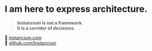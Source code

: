 # I am here to express architecture. 

> **Instancium is not a framework.  
> It is a corridor of decisions.**

🔗 [instancium.com](https://instancium.com)  
📂 [github.com/Instancium](https://github.com/Instancium)
